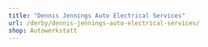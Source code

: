 ```yaml
---
title: "Dennis Jennings Auto Electrical Services"
url: /derby/dennis-jennings-auto-electrical-services/
shop: Autowerkstatt
---
```

